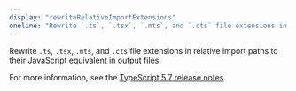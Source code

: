 ```yaml
---
display: "rewriteRelativeImportExtensions"
oneline: "Rewrite `.ts`, `.tsx`, `.mts`, and `.cts` file extensions in relative import paths to their JavaScript equivalent in output files."
---
```


Rewrite `.ts`, `.tsx`, `.mts`, and `.cts` file extensions in relative import paths to their JavaScript equivalent in output files.
 
For more information, see the [TypeScript 5.7 release notes](/docs/handbook/release-notes/typescript-5-7.html#path-rewriting-for-relative-paths).

